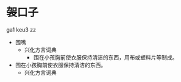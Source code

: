 



# 袈口子
ga1 keu3 zz
+ 围嘴
  * 兴化方言词典
    - 围在小孩胸前使衣服保持清洁的东西，用布或塑料片等制成。
+ 围在小孩胸前使衣服保持清洁的东西。
  * 兴化方言词典

